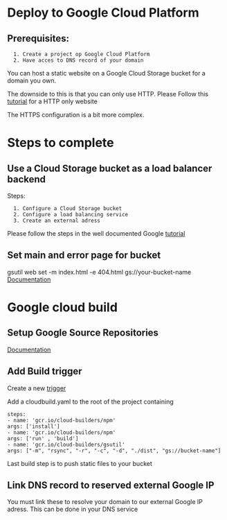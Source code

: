 # Deploy to Google Cloud Platform
## Prerequisites:
      1. Create a project op Google Cloud Platform
      2. Have acces to DNS record of your domain
      
You can host a static website on a Google Cloud Storage bucket for a domain you own.

The downside to this is that you can only use HTTP.
Please Follow this [tutorial](https://cloud.google.com/storage/docs/hosting-static-website) for a HTTP only website

The HTTPS configuration is a bit more complex.

# Steps to complete
## Use a Cloud Storage bucket as a load balancer backend
 Steps:
 
      1. Configure a Cloud Storage bucket
      2. Configure a load balancing service
      3. Create an external adress

Please follow the steps in the well documented Google [tutorial](https://cloud.google.com/load-balancing/docs/https/adding-a-backend-bucket-to-content-based-load-balancing)

## Set main and error page for bucket
gsutil web set -m index.html -e 404.html gs://your-bucket-name
[Documentation](https://cloud.google.com/storage/docs/gsutil/commands/web)



# Google cloud build
## Setup Google Source Repositories 
[Documentation](https://cloud.google.com/source-repositories/docs/)

## Add Build trigger
Create a new [trigger](https://console.cloud.google.com/cloud-build/triggers)


Add a cloudbuild.yaml to the root of the project containing

```
steps:
- name: 'gcr.io/cloud-builders/npm'
args: ['install']
- name: 'gcr.io/cloud-builders/npm'
args: ['run' , 'build']
- name: 'gcr.io/cloud-builders/gsutil'
args: ["-m", "rsync", "-r", "-c", "-d", "./dist", "gs://bucket-name"]
```

Last build step is to push static files to your bucket

## Link DNS record to reserved external Google IP
You must link these to resolve your domain to our external Google IP adress.
This can be done in your DNS service
